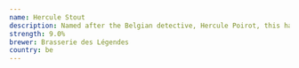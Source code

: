 ```yaml
---
name: Hercule Stout
description: Named after the Belgian detective, Hercule Poirot, this has been on my to try list for a while. It’s a decent stout with a nice, dark flavour. Reminds me of chocolate, coffee bitterness which works well. Slightly stronger at 9% ABV. I’d certainly be happy to add this to the regular rotation when it becomes available.
strength: 9.0%
brewer: Brasserie des Légendes
country: be
---
```

